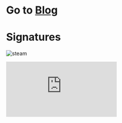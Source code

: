 # Go to [Blog](https://github.com/mrdulin/blog/issues)

# Signatures

![steam](http://steamsignature.com/card/0/76561198142513329.png)

![osu](http://lemmmy.pw/osusig/sig.php?colour=hex66ccff&uname=slideshowp2&mode=3&countryrank&onlineindicator=undefined)
